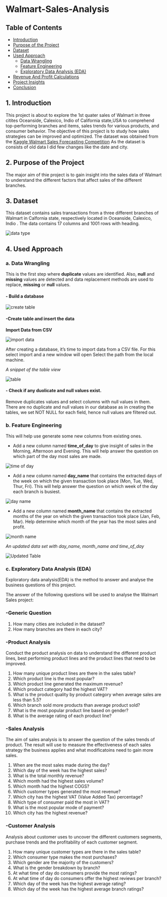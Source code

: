 # Walmart-Sales-Analysis
## Table of Contents
- [Introduction](Introduction)
- [Purpose of the Project](Purpose-of-the-Project)
- [Dataset](Dataset)
- [Used Approach](Used-Approach)
  - [Data Wrangling](Data-Wrangling)
  - [Feature Engineering](Feature-Engineering)
  - [Exploratory Data Analysis (EDA)](Exploratory-Data-Analysis-(EDA))
- [Revenue And Profit Calculations](Revenue-And-Profit-Calculations)
- [Project Insights](Project-Insights)
- [Conclusion](Conclusion)

## 1. Introduction
This project is about to explore the 1st quater sales of Walmart in three citites Oceanside, Calexico, Indio of California state,USA to comprehend top-performing branches and items, sales trends for various products, and consumer behavior. The objective of this project is to study how sales strategies can be improved and optimized. The dataset was obtained from the [Kaggle Walmart Sales Forecasting Competition](https://www.kaggle.com/c/walmart-recruiting-store-sales-forecasting) 
As the dataset is consists of old data I did few changes like the date and city.

## 2. Purpose of the Project 
The major aim of thie project is to gain insight into the sales data of Walmart to understand the different factors that affect sales of the different branches.

## 3. Dataset
This dataset contains sales transactions from a three different branches of Walmart in Calfornia state, respectively located in Oceanside, Calexico, Indio . The data contains 17 columns and 1001 rows with heading. 

![data type](https://github.com/samia-dola/Walmart-Sales-Analysis/assets/150064729/10eb85a4-f607-46d8-bb36-38cbf54e2775)

## 4. Used Approach 
### a. Data Wrangling
This is the first step where **duplicate** values are identified. Also, **null** and **missing** values are detected and data replacement methods are used to replace, **missing** or **null** values.

#### - Build a database

![create table](https://github.com/samia-dola/Walmart-Sales-Analysis/assets/150064729/80f0a25e-3e98-44bf-bbce-8dfe7f8aeb90)

#### -Create table and insert the data
  
**Import Data from CSV**

![import data](https://github.com/samia-dola/Walmart-Sales-Analysis/assets/150064729/de161c8f-bd35-4305-94c3-3b2e9663bd6e)

After creating a database, it’s time to import data from a CSV file. For this select import and a new window will open Select the path from the local machine.
  
*A snippet of the table view*
  
![table](https://github.com/samia-dola/Walmart-Sales-Analysis/assets/150064729/f2bc9ace-4150-4f85-9f5a-f76feffb9274)
  
#### - Check if any duolicate and null values exist.
Remove duplicates values and select columns with null values in them. There are no duplicate and null values in our database as in creating the tables, we set NOT NULL for each field, hence null values are filtered out.

### b. Feature Engineering
This will help use generate some new columns from existing ones.

- Add a new column named **time_of_day** to give insight of sales in the Morning, Afternoon and Evening. This will help answer the question on which part of the day most sales are made.
  
![time of day](https://github.com/samia-dola/Walmart-Sales-Analysis/assets/150064729/d5d381b0-6b4d-4a52-b917-bdda8dc0e878)

- Add a new column named **day_name** that contains the extracted days of the week on which the given transaction took place (Mon, Tue, Wed, Thur, Fri). This will help answer the question on which week     of the day each branch is busiest.
  
![day name](https://github.com/samia-dola/Walmart-Sales-Analysis/assets/150064729/cce710b4-ace5-4562-aba8-b14eae259a89)

- Add a new column named **month_name** that contains the extracted months of the year on which the given transaction took place (Jan, Feb, Mar). Help determine which month of the year has the most sales   and profit.
 
![month name](https://github.com/samia-dola/Walmart-Sales-Analysis/assets/150064729/4e778a3a-ff14-470b-91b9-72c8e7c656be)

*An updated data set with day_name, month_name and time_of_day*

![Updated Table](https://github.com/samia-dola/Walmart-Sales-Analysis/assets/150064729/0b883fa8-88ef-45bb-8ef8-fd27026e2c78)

### c. Exploratory Data Analysis (EDA) 
Exploratory data analysis(EDA) is the method to answer and analyse the business questions of this project.

The answer of the following questions will be used to analyse the Walmart Sales project:

### -Generic Question
1. How many cities are included in the dataset?
2. How many branches are there in each city?

### -Product Analysis
Conduct the product analysis on data to understand the different product lines, best performing product lines and the product lines that need to be improved.
1. How many unique product lines are there in the sales table?
2. Which product line is the most popular?
3. Which product line generated the maximum revenue?
4. Which product category had the highest VAT?
5. What is the product quality by product category when average sales are less than 5.5?
6. Which branch sold more products than average product sold?
7. What is the most popular product line based on gender?
8. What is the average rating of each product line?

### -Sales Analysis
The aim of sales analysis is to answer the question of the sales trends of product. The result will use to measure the effectiveness of each sales strategy the business applies and what modificatoins need to gain more sales.
1. When are the most sales made during the day?
2. Which day of the week has the highest sales?
3. What is the total monthly revenue?
4. Which month had the highest sales volume?
5. Which month had the highest COGS?
6. Which customer types generated the most revenue?
7. Which city has the highest VAT (Value Added Tax) percentage?
8. Which type of consumer paid the most in VAT?
9. What is the most popular mode of payment?
10. Which city has the highest revenue?

### -Customer Analysis
Analysis about customer uses to uncover the different customers segments, purchase trends and the profitability of each customer segment.
1. How many unique customer types are there in the sales table?
2. Which consumer type makes the most purchases?
3. Which gender are the majority of the customers?
4. What is the gender breakdown by branch?
5. At what time of day do consumers provide the most ratings?
6. At what time of day do consumers offer the highest reviews per branch?
7. Which day of the week has the highest average rating?
8. Which day of the week has the highest average branch ratings?
